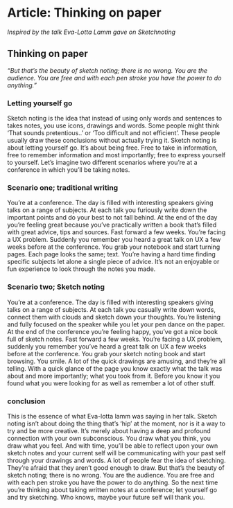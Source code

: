 # Article: Thinking on paper

*Inspired by the talk Eva-Lotta Lamm gave on Sketchnoting*

## Thinking on paper

*“But that’s the beauty of sketch noting; there is no wrong. You are the audience. You are free and with each pen stroke you have the power to do anything.”*

### Letting yourself go

Sketch noting is the idea that instead of using only words and sentences to takes notes, you use icons, drawings and words. Some people might think ‘That sounds pretentious..’ or ‘Too difficult and not efficient’. These people usually draw these conclusions without actually trying it. Sketch noting is about letting yourself go. It’s about being free. Free to take in information, free to remember information and most importantly; free to express yourself to yourself. Let’s imagine two different scenarios where you’re at a conference in which you’ll be taking notes.

### Scenario one; traditional writing

You’re at a conference. The day is filled with interesting speakers giving talks on a range of subjects. At each talk you furiously write down the important points and do your best to not fall behind. At the end of the day you’re feeling great because you’ve practically written a book that’s filled with great advice, tips and sources. Fast forward a few weeks. You’re facing a UX problem. Suddenly you remember you heard a great talk on UX a few weeks before at the conference. You grab your notebook and start turning pages. Each page looks the same; text. You’re having a hard time finding specific subjects let alone a single piece of advice. It’s not an enjoyable or fun experience to look through the notes you made.

### Scenario two; Sketch noting

You’re at a conference. The day is filled with interesting speakers giving talks on a range of subjects.
At each talk you casually write down words, connect them with clouds and sketch down your thoughts. You’re listening and fully focused on the speaker while you let your pen dance on the paper. At the end of the conference you’re feeling happy, you’ve got a nice book full of sketch notes. Fast forward a few weeks. You’re facing a UX problem, suddenly you remember you’ve heard a great talk on UX a few weeks before at the conference. You grab your sketch noting book and start browsing. You smile. A lot of the quick drawings are amusing, and they’re all telling. With a quick glance of the page you know exactly what the talk was about and more importantly; what you took from it. Before you know it you found what you were looking for as well as remember a lot of other stuff.

### conclusion

This is the essence of what Eva-lotta lamm was saying in her talk. Sketch noting isn’t about doing the thing that’s ‘hip’ at the moment, nor is it a way to try and be more creative. It’s merely about having a deep and profound connection with your own subconscious. You draw what you think, you draw what you feel. And with time, you’ll be able to reflect upon your own sketch notes and your current self will be communicating with your past self through your drawings and words. A lot of people fear the idea of sketching. They’re afraid that they aren’t good enough to draw. But that’s the beauty of sketch noting; there is no wrong. You are the audience. You are free and with each pen stroke you have the power to do anything. So the next time you’re thinking about taking written notes at a conference; let yourself go and try sketching. Who knows, maybe your future self will thank you.
